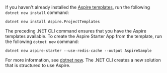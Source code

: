If you haven't already installed the [Aspire templates](../fundamentals/setup-tooling.md#install-the-aspire-templates), run the following `dotnet new install` command:

```dotnetcli
dotnet new install Aspire.ProjectTemplates
```

The preceding .NET CLI command ensures that you have the Aspire templates available. To create the Aspire Starter App from the template, run the following `dotnet new` command:

```dotnetcli
dotnet new aspire-starter --use-redis-cache --output AspireSample
```

For more information, see [dotnet new](/dotnet/core/tools/dotnet-new). The .NET CLI creates a new solution that is structured to use Aspire.
